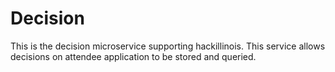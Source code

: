 Decision
========

This is the decision microservice supporting hackillinois. This service allows decisions on attendee application to be stored and queried.

